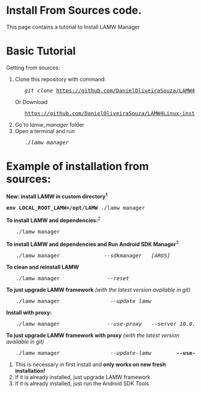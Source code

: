 # Install  From Sources code.
This page contains a tutorial to Install LAMW Manager

Basic Tutorial
===
<p>
	Getting from sources:
	<ol>
		<li>Clone this repository with command:
		<pre>	<em>git clone</em> <a href="https://github.com/DanielOliveiraSouza/LAMW4Linux-installer.git">https://github.com/DanielOliveiraSouza/LAMW4Linux-installer.git</a></pre> 
		Or Download 
		<pre>	<a href="https://github.com/DanielOliveiraSouza/LAMW4Linux-installer/archive/master.zip">https://github.com/DanielOliveiraSouza/LAMW4Linux-installer/archive/master.zip</a> and unzip.</pre></li>
		<li>Go to <em>lamw_manager</em> folder</li>
		<li>Open a terminal and run 
		<pre>	<em>./lamw_manager</em></pre></li>
	</ol>
</p>

Example of installation from sources:
===
<p>
	<strong>New: install LAMW in custom directory<sup>1</sup></strong>
	<pre><strong>env LOCAL_ROOT_LAMW=/opt/LAMW</strong> ./lamw_manager</pre>
	<strong>To install LAMW and dependencies:</strong><sup>2</sup>
	<pre>	./lamw_manager</pre>
	<strong>To install LAMW and dependencies and Run Android SDK Manager</strong><sup>3</sup>
	<pre>	./lamw_manager              <em>--sdkmanager</em>	<em>[ARGS]</em></pre>
	<strong>To clean and reinstall LAMW</strong>
	<pre>	./lamw_manager              <em> --reset</em></pre>
	<strong>To just upgrade LAMW framework</strong> <em>(with the latest version available in git)</em>
	<pre>	./lamw_manager                <em>--update_lamw</em></pre>
	<strong>Install with proxy:</strong>
	<pre>	./lamw_manager               <em>--use-proxy</em>	--server <em>10.0.16.1</em>	<strong>--port</strong>	<em>3128</em></pre>
	<strong>To just upgrade LAMW framework with proxy</strong> <em>(with the latest version available in git)</em>
	<pre>	./lamw_manager                <em>--update-lamw</em>		<strong>--use-proxy	--server</strong> <em>10.0.16.1</em>	<strong>--port</strong>	<em>3128</em></pre>
	<ol>
		<li>This is necessary in first install and <strong>only works on new fresh installation!</strong>
		<li>If it is already installed, just upgrade LAMW framework</li>
		<li>If it is already installed, just run the Android SDK Tools</li>
	</ol>
</p>
